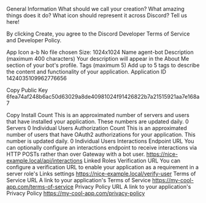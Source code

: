 General Information
What should we call your creation? What amazing things does it do? What icon should represent it across Discord? Tell us here!

By clicking Create, you agree to the Discord Developer Terms of Service and Developer Policy.

App Icon
a-b
No file chosen
Size: 1024x1024
Name
agent-bot
Description (maximum 400 characters)
Your description will appear in the About Me section of your bot's profile.
Tags (maximum 5)
Add up to 5 tags to describe the content and functionality of your application.
Application ID
1424035109962776656

Copy
Public Key
6fea74af248b6ac50d63029a8de40981024f91426822b7a21515921aa7e168a7

Copy
Install Count
This is an approximated number of servers and users that have installed your application. These numbers are updated daily.
0 Servers
0 Individual Users
Authorization Count
This is an approximated number of users that have OAuth2 authorizations for your application. This number is updated daily.
0 Individual Users
Interactions Endpoint URL
You can optionally configure an interactions endpoint to receive interactions via HTTP POSTs rather than over Gateway with a bot user.
https://nice-example.local/api/interactions
Linked Roles Verification URL
You can configure a verification URL to enable your application as a requirement in a server role's Links settings
https://nice-example.local/verify-user
Terms of Service URL
A link to your application's Terms of Service
https://my-cool-app.com/terms-of-service
Privacy Policy URL
A link to your application's Privacy Policy
https://my-cool-app.com/privacy-policy
